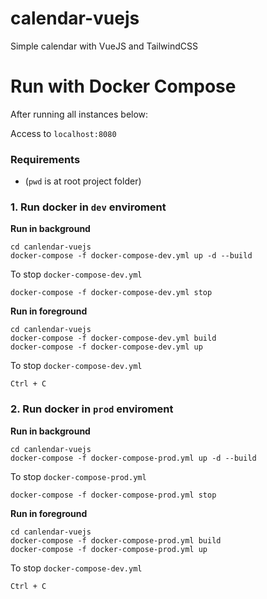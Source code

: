 # calendar-vuejs
Simple calendar with VueJS and TailwindCSS

# **Run with Docker Compose**

After running all instances below:

Access to `localhost:8080`

### Requirements

- (`pwd` is at root project folder)

### 1. Run docker in `dev` enviroment

**Run in background**

```
cd canlendar-vuejs
docker-compose -f docker-compose-dev.yml up -d --build
```

To stop `docker-compose-dev.yml`

```
docker-compose -f docker-compose-dev.yml stop
```

**Run in foreground**

```
cd canlendar-vuejs
docker-compose -f docker-compose-dev.yml build
docker-compose -f docker-compose-dev.yml up
```

To stop `docker-compose-dev.yml`

```
Ctrl + C
```

### 2. Run docker in `prod` enviroment

**Run in background**

```
cd canlendar-vuejs
docker-compose -f docker-compose-prod.yml up -d --build
```

To stop `docker-compose-prod.yml`

```
docker-compose -f docker-compose-prod.yml stop
```

**Run in foreground**

```
cd canlendar-vuejs
docker-compose -f docker-compose-prod.yml build
docker-compose -f docker-compose-prod.yml up
```

To stop `docker-compose-dev.yml`

```
Ctrl + C
```